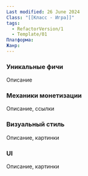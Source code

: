 ```yaml
---
Last modified: 26 June 2024
Class: "[[Класс - Игра]]"
tags:
  - RefactorVersion/1
  - Template/01
Платформа: 
Жанр: 
---
```

### Уникальные фичи
Описание

### Механики монетизации
Описание, ссылки

### Визуальный стиль
Описание, картинки

### UI
Описание, картинки